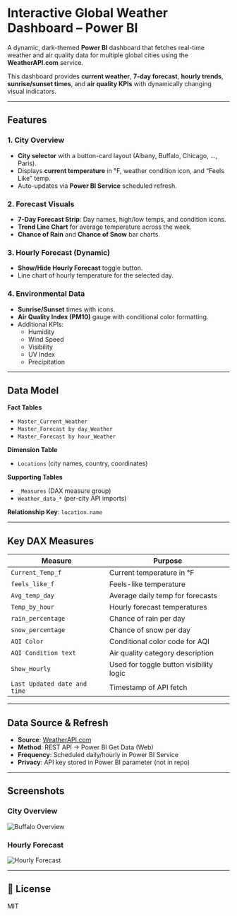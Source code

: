 # Interactive Global Weather Dashboard – Power BI

A dynamic, dark-themed **Power BI** dashboard that fetches real-time weather and air quality data for multiple global cities using the **WeatherAPI.com** service.

This dashboard provides **current weather**, **7-day forecast**, **hourly trends**, **sunrise/sunset times**, and **air quality KPIs** with dynamically changing visual indicators.

---

##  Features

### **1. City Overview**
- **City selector** with a button-card layout (Albany, Buffalo, Chicago, …, Paris).
- Displays **current temperature** in °F, weather condition icon, and “Feels Like” temp.
- Auto-updates via **Power BI Service** scheduled refresh.

### **2. Forecast Visuals**
- **7-Day Forecast Strip**: Day names, high/low temps, and condition icons.
- **Trend Line Chart** for average temperature across the week.
- **Chance of Rain** and **Chance of Snow** bar charts.

### **3. Hourly Forecast (Dynamic)**
- **Show/Hide Hourly Forecast** toggle button.
- Line chart of hourly temperature for the selected day.

### **4. Environmental Data**
- **Sunrise/Sunset** times with icons.
- **Air Quality Index (PM10)** gauge with conditional color formatting.
- Additional KPIs:
  - Humidity
  - Wind Speed
  - Visibility
  - UV Index
  - Precipitation

---

## Data Model

**Fact Tables**
- `Master_Current_Weather`
- `Master_Forecast by day_Weather`
- `Master_Forecast by hour_Weather`

**Dimension Table**
- `Locations` (city names, country, coordinates)

**Supporting Tables**
- `_Measures` (DAX measure group)
- `Weather_data_*` (per-city API imports)

**Relationship Key**: `location.name`

---

## Key DAX Measures

| Measure | Purpose |
|---------|---------|
| `Current_Temp_f` | Current temperature in °F |
| `feels_like_f` | Feels-like temperature |
| `Avg_temp_day` | Average daily temp for forecasts |
| `Temp_by_hour` | Hourly forecast temperatures |
| `rain_percentage` | Chance of rain per day |
| `snow_percentage` | Chance of snow per day |
| `AQI Color` | Conditional color code for AQI |
| `AQI Condition text` | Air quality category description |
| `Show_Hourly` | Used for toggle button visibility logic |
| `Last Updated date and time` | Timestamp of API fetch |

---

## Data Source & Refresh

- **Source**: [WeatherAPI.com](https://www.weatherapi.com/)
- **Method**: REST API → Power BI Get Data (Web)
- **Frequency**: Scheduled daily/hourly in Power BI Service
- **Privacy**: API key stored in Power BI parameter (not in repo)

---

## Screenshots

### **City Overview**
![Buffalo Overview](reports/buffalo_overview.png)

### **Hourly Forecast**
![Hourly Forecast](reports/rochester_hourly.png)

---

## 📜 License
MIT
